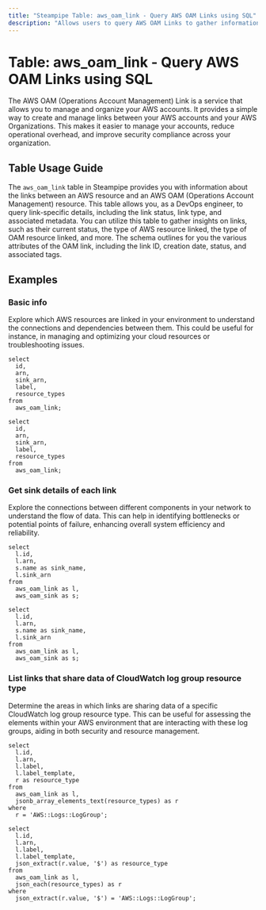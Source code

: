 ```yaml
---
title: "Steampipe Table: aws_oam_link - Query AWS OAM Links using SQL"
description: "Allows users to query AWS OAM Links to gather information about the link between an AWS resource and an AWS OAM resource."
---
```


# Table: aws_oam_link - Query AWS OAM Links using SQL

The AWS OAM (Operations Account Management) Link is a service that allows you to manage and organize your AWS accounts. It provides a simple way to create and manage links between your AWS accounts and your AWS Organizations. This makes it easier to manage your accounts, reduce operational overhead, and improve security compliance across your organization.

## Table Usage Guide

The `aws_oam_link` table in Steampipe provides you with information about the links between an AWS resource and an AWS OAM (Operations Account Management) resource. This table allows you, as a DevOps engineer, to query link-specific details, including the link status, link type, and associated metadata. You can utilize this table to gather insights on links, such as their current status, the type of AWS resource linked, the type of OAM resource linked, and more. The schema outlines for you the various attributes of the OAM link, including the link ID, creation date, status, and associated tags.

## Examples

### Basic info
Explore which AWS resources are linked in your environment to understand the connections and dependencies between them. This could be useful for instance, in managing and optimizing your cloud resources or troubleshooting issues.

```sql+postgres
select
  id,
  arn,
  sink_arn,
  label,
  resource_types
from
  aws_oam_link;
```

```sql+sqlite
select
  id,
  arn,
  sink_arn,
  label,
  resource_types
from
  aws_oam_link;
```

### Get sink details of each link
Explore the connections between different components in your network to understand the flow of data. This can help in identifying bottlenecks or potential points of failure, enhancing overall system efficiency and reliability.

```sql+postgres
select
  l.id,
  l.arn,
  s.name as sink_name,
  l.sink_arn
from
  aws_oam_link as l,
  aws_oam_sink as s;
```

```sql+sqlite
select
  l.id,
  l.arn,
  s.name as sink_name,
  l.sink_arn
from
  aws_oam_link as l,
  aws_oam_sink as s;
```

### List links that share data of CloudWatch log group resource type
Determine the areas in which links are sharing data of a specific CloudWatch log group resource type. This can be useful for assessing the elements within your AWS environment that are interacting with these log groups, aiding in both security and resource management.

```sql+postgres
select
  l.id,
  l.arn,
  l.label,
  l.label_template,
  r as resource_type
from
  aws_oam_link as l,
  jsonb_array_elements_text(resource_types) as r
where
  r = 'AWS::Logs::LogGroup';
```

```sql+sqlite
select
  l.id,
  l.arn,
  l.label,
  l.label_template,
  json_extract(r.value, '$') as resource_type
from
  aws_oam_link as l,
  json_each(resource_types) as r
where
  json_extract(r.value, '$') = 'AWS::Logs::LogGroup';
```